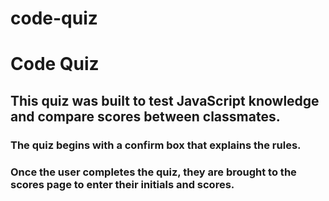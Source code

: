 # code-quiz
<h1>Code Quiz</h1>
<h2>This quiz was built to test JavaScript knowledge and compare scores between classmates.</h2>

<h3>The quiz begins with a confirm box that explains the rules.</h3>
<h3>Once the user completes the quiz, they are brought to the scores page to enter their initials and scores.</h3>


